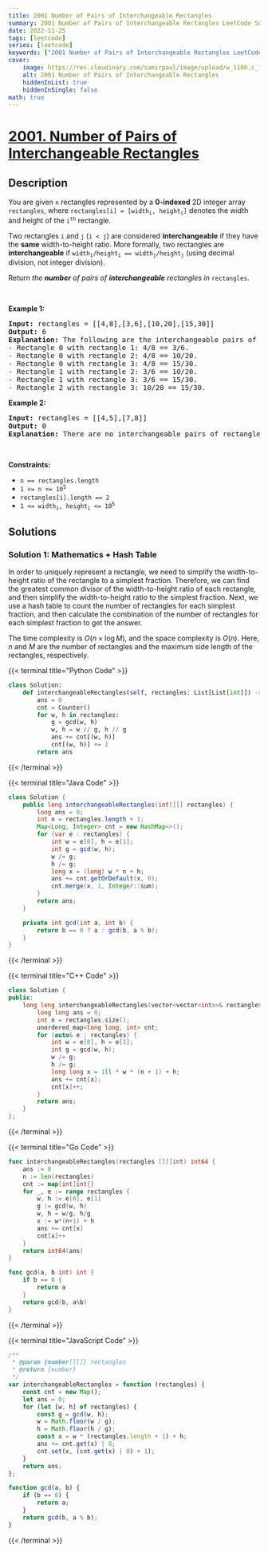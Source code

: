 ```yaml
---
title: 2001 Number of Pairs of Interchangeable Rectangles
summary: 2001 Number of Pairs of Interchangeable Rectangles LeetCode Solution Explained
date: 2022-11-25
tags: [leetcode]
series: [leetcode]
keywords: ["2001 Number of Pairs of Interchangeable Rectangles LeetCode Solution Explained in all languages", "2001 Number of Pairs of Interchangeable Rectangles", "LeetCode", "leetcode solution in Python3 C++ Java Go PHP Ruby Swift TypeScript Rust C# JavaScript C", "GeeksforGeeks", "InterviewBit", "Coding Ninjas", "HackerRank", "HackerEarth", "CodeChef", "TopCoder", "AlgoExpert", "freeCodeCamp", "Codeforces", "GitHub", "AtCoder", "Samir Paul"]
cover:
    image: https://res.cloudinary.com/samirpaul/image/upload/w_1100,c_fit,co_rgb:FFFFFF,l_text:Arial_75_bold:2001 Number of Pairs of Interchangeable Rectangles - Solution Explained/problem-solving.webp
    alt: 2001 Number of Pairs of Interchangeable Rectangles
    hiddenInList: true
    hiddenInSingle: false
math: true
---
```



# [2001. Number of Pairs of Interchangeable Rectangles](https://leetcode.com/problems/number-of-pairs-of-interchangeable-rectangles)


## Description

<p>You are given <code>n</code> rectangles represented by a <strong>0-indexed</strong> 2D integer array <code>rectangles</code>, where <code>rectangles[i] = [width<sub>i</sub>, height<sub>i</sub>]</code> denotes the width and height of the <code>i<sup>th</sup></code> rectangle.</p>

<p>Two rectangles <code>i</code> and <code>j</code> (<code>i &lt; j</code>) are considered <strong>interchangeable</strong> if they have the <strong>same</strong> width-to-height ratio. More formally, two rectangles are <strong>interchangeable</strong> if <code>width<sub>i</sub>/height<sub>i</sub> == width<sub>j</sub>/height<sub>j</sub></code> (using decimal division, not integer division).</p>

<p>Return <em>the <strong>number</strong> of pairs of <strong>interchangeable</strong> rectangles in </em><code>rectangles</code>.</p>

<p>&nbsp;</p>
<p><strong class="example">Example 1:</strong></p>

<pre>
<strong>Input:</strong> rectangles = [[4,8],[3,6],[10,20],[15,30]]
<strong>Output:</strong> 6
<strong>Explanation:</strong> The following are the interchangeable pairs of rectangles by index (0-indexed):
- Rectangle 0 with rectangle 1: 4/8 == 3/6.
- Rectangle 0 with rectangle 2: 4/8 == 10/20.
- Rectangle 0 with rectangle 3: 4/8 == 15/30.
- Rectangle 1 with rectangle 2: 3/6 == 10/20.
- Rectangle 1 with rectangle 3: 3/6 == 15/30.
- Rectangle 2 with rectangle 3: 10/20 == 15/30.
</pre>

<p><strong class="example">Example 2:</strong></p>

<pre>
<strong>Input:</strong> rectangles = [[4,5],[7,8]]
<strong>Output:</strong> 0
<strong>Explanation:</strong> There are no interchangeable pairs of rectangles.
</pre>

<p>&nbsp;</p>
<p><strong>Constraints:</strong></p>

<ul>
	<li><code>n == rectangles.length</code></li>
	<li><code>1 &lt;= n &lt;= 10<sup>5</sup></code></li>
	<li><code>rectangles[i].length == 2</code></li>
	<li><code>1 &lt;= width<sub>i</sub>, height<sub>i</sub> &lt;= 10<sup>5</sup></code></li>
</ul>

## Solutions

### Solution 1: Mathematics + Hash Table

In order to uniquely represent a rectangle, we need to simplify the width-to-height ratio of the rectangle to a simplest fraction. Therefore, we can find the greatest common divisor of the width-to-height ratio of each rectangle, and then simplify the width-to-height ratio to the simplest fraction. Next, we use a hash table to count the number of rectangles for each simplest fraction, and then calculate the combination of the number of rectangles for each simplest fraction to get the answer.

The time complexity is $O(n \times \log M)$, and the space complexity is $O(n)$. Here, $n$ and $M$ are the number of rectangles and the maximum side length of the rectangles, respectively.

<!-- tabs:start -->

{{< terminal title="Python Code" >}}
```python
class Solution:
    def interchangeableRectangles(self, rectangles: List[List[int]]) -> int:
        ans = 0
        cnt = Counter()
        for w, h in rectangles:
            g = gcd(w, h)
            w, h = w // g, h // g
            ans += cnt[(w, h)]
            cnt[(w, h)] += 1
        return ans
```
{{< /terminal >}}

{{< terminal title="Java Code" >}}
```java
class Solution {
    public long interchangeableRectangles(int[][] rectangles) {
        long ans = 0;
        int n = rectangles.length + 1;
        Map<Long, Integer> cnt = new HashMap<>();
        for (var e : rectangles) {
            int w = e[0], h = e[1];
            int g = gcd(w, h);
            w /= g;
            h /= g;
            long x = (long) w * n + h;
            ans += cnt.getOrDefault(x, 0);
            cnt.merge(x, 1, Integer::sum);
        }
        return ans;
    }

    private int gcd(int a, int b) {
        return b == 0 ? a : gcd(b, a % b);
    }
}
```
{{< /terminal >}}

{{< terminal title="C++ Code" >}}
```cpp
class Solution {
public:
    long long interchangeableRectangles(vector<vector<int>>& rectangles) {
        long long ans = 0;
        int n = rectangles.size();
        unordered_map<long long, int> cnt;
        for (auto& e : rectangles) {
            int w = e[0], h = e[1];
            int g = gcd(w, h);
            w /= g;
            h /= g;
            long long x = 1ll * w * (n + 1) + h;
            ans += cnt[x];
            cnt[x]++;
        }
        return ans;
    }
};
```
{{< /terminal >}}

{{< terminal title="Go Code" >}}
```go
func interchangeableRectangles(rectangles [][]int) int64 {
	ans := 0
	n := len(rectangles)
	cnt := map[int]int{}
	for _, e := range rectangles {
		w, h := e[0], e[1]
		g := gcd(w, h)
		w, h = w/g, h/g
		x := w*(n+1) + h
		ans += cnt[x]
		cnt[x]++
	}
	return int64(ans)
}

func gcd(a, b int) int {
	if b == 0 {
		return a
	}
	return gcd(b, a%b)
}
```
{{< /terminal >}}

{{< terminal title="JavaScript Code" >}}
```js
/**
 * @param {number[][]} rectangles
 * @return {number}
 */
var interchangeableRectangles = function (rectangles) {
    const cnt = new Map();
    let ans = 0;
    for (let [w, h] of rectangles) {
        const g = gcd(w, h);
        w = Math.floor(w / g);
        h = Math.floor(h / g);
        const x = w * (rectangles.length + 1) + h;
        ans += cnt.get(x) | 0;
        cnt.set(x, (cnt.get(x) | 0) + 1);
    }
    return ans;
};

function gcd(a, b) {
    if (b == 0) {
        return a;
    }
    return gcd(b, a % b);
}
```
{{< /terminal >}}

<!-- tabs:end -->

<!-- end -->

